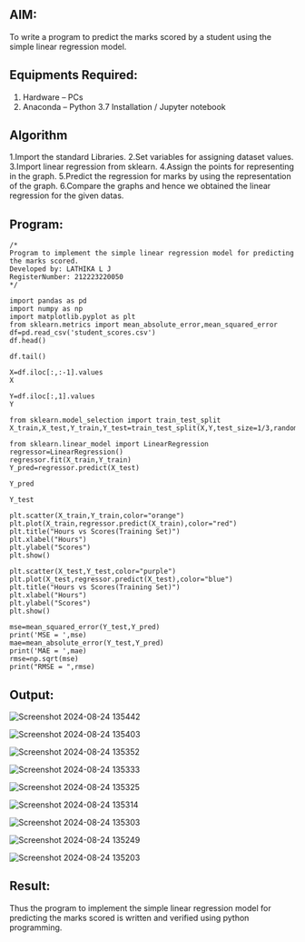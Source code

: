 ## AIM:
To write a program to predict the marks scored by a student using the simple linear regression model.

## Equipments Required:
1. Hardware – PCs
2. Anaconda – Python 3.7 Installation / Jupyter notebook

## Algorithm
1.Import the standard Libraries.
2.Set variables for assigning dataset values.
3.Import linear regression from sklearn.
4.Assign the points for representing in the graph.
5.Predict the regression for marks by using the representation of the graph.
6.Compare the graphs and hence we obtained the linear regression for the given datas. 

## Program:
```
/*
Program to implement the simple linear regression model for predicting the marks scored.
Developed by: LATHIKA L J
RegisterNumber: 212223220050
*/
```
```
import pandas as pd
import numpy as np
import matplotlib.pyplot as plt
from sklearn.metrics import mean_absolute_error,mean_squared_error
df=pd.read_csv('student_scores.csv')
df.head()

df.tail()

X=df.iloc[:,:-1].values
X

Y=df.iloc[:,1].values
Y

from sklearn.model_selection import train_test_split
X_train,X_test,Y_train,Y_test=train_test_split(X,Y,test_size=1/3,random_state=0)

from sklearn.linear_model import LinearRegression
regressor=LinearRegression()
regressor.fit(X_train,Y_train)
Y_pred=regressor.predict(X_test)
 
Y_pred

Y_test

plt.scatter(X_train,Y_train,color="orange")
plt.plot(X_train,regressor.predict(X_train),color="red")
plt.title("Hours vs Scores(Training Set)")
plt.xlabel("Hours")
plt.ylabel("Scores")
plt.show()

plt.scatter(X_test,Y_test,color="purple")
plt.plot(X_test,regressor.predict(X_test),color="blue")
plt.title("Hours vs Scores(Training Set)")
plt.xlabel("Hours")
plt.ylabel("Scores")
plt.show()

mse=mean_squared_error(Y_test,Y_pred)
print('MSE = ',mse)
mae=mean_absolute_error(Y_test,Y_pred)
print('MAE = ',mae)
rmse=np.sqrt(mse)
print("RMSE = ",rmse)

```

## Output:

![Screenshot 2024-08-24 135442](https://github.com/user-attachments/assets/9ee37ac3-13ec-4ad6-8ca7-c6a64a4bc359)

![Screenshot 2024-08-24 135403](https://github.com/user-attachments/assets/9095779b-3fa1-4674-a649-ac7a4041f72e)

![Screenshot 2024-08-24 135352](https://github.com/user-attachments/assets/c69b81ed-e356-4cff-8e97-292eab36bda2)

![Screenshot 2024-08-24 135333](https://github.com/user-attachments/assets/d83fc2bd-b302-4fcb-bcd2-c6c300085e86)

![Screenshot 2024-08-24 135325](https://github.com/user-attachments/assets/53d861c2-7826-4e5b-868c-1c6a866c577f)

![Screenshot 2024-08-24 135314](https://github.com/user-attachments/assets/fcda8e7b-2497-4f5b-a33f-ce2934999f8e)

![Screenshot 2024-08-24 135303](https://github.com/user-attachments/assets/6fb0f4c9-32f1-473b-aa66-8d05f6eb0cdb)

![Screenshot 2024-08-24 135249](https://github.com/user-attachments/assets/7643448b-1d3a-4ed6-93f9-6c4c58988280)

![Screenshot 2024-08-24 135203](https://github.com/user-attachments/assets/8a18c164-7ca7-4c7b-9070-52d0984922bf)





## Result:
Thus the program to implement the simple linear regression model for predicting the marks scored is written and verified using python programming.
